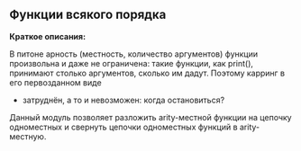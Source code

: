 ## Функции всякого порядка

**Краткое описания:**

В питоне арность (местность, количество аргументов) функции произвольна
и даже не ограничена: такие функции, как print(), принимают столько
аргументов, сколько им дадут. Поэтому карринг в его первозданном виде
- затруднён, а то и невозможен: когда остановиться?

Данный модуль позволяет  разложить arity-местной функции на цепочку
одноместных и свернуть цепочки одноместных функций в arity-местную.

